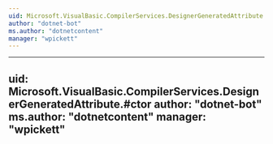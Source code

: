 ```yaml
---
uid: Microsoft.VisualBasic.CompilerServices.DesignerGeneratedAttribute
author: "dotnet-bot"
ms.author: "dotnetcontent"
manager: "wpickett"
---
```


---
uid: Microsoft.VisualBasic.CompilerServices.DesignerGeneratedAttribute.#ctor
author: "dotnet-bot"
ms.author: "dotnetcontent"
manager: "wpickett"
---
